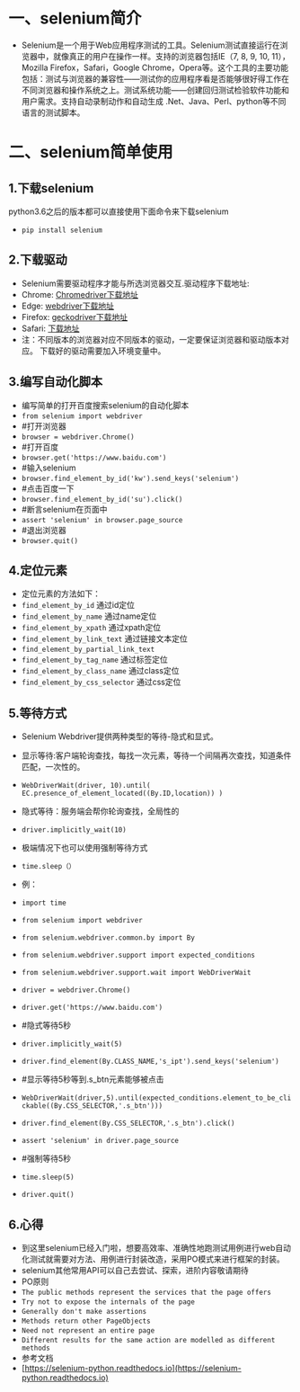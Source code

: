 # 一、selenium简介
- Selenium是一个用于Web应用程序测试的工具。Selenium测试直接运行在浏览器中，就像真正的用户在操作一样。支持的浏览器包括IE（7, 8, 9, 10, 11），Mozilla Firefox，Safari，Google Chrome，Opera等。这个工具的主要功能包括：测试与浏览器的兼容性——测试你的应用程序看是否能够很好得工作在不同浏览器和操作系统之上。测试系统功能——创建回归测试检验软件功能和用户需求。支持自动录制动作和自动生成 .Net、Java、Perl、python等不同语言的测试脚本。

# 二、selenium简单使用
## 1.下载selenium
python3.6之后的版本都可以直接使用下面命令来下载selenium
- `pip install selenium`

## 2.下载驱动
- Selenium需要驱动程序才能与所选浏览器交互.驱动程序下载地址:
- Chrome:	[Chromedriver下载地址](https://sites.google.com/a/chromium.org/chromedriver/downloads)
- Edge:	[webdriver下载地址](https://developer.microsoft.com/en-us/microsoft-edge/tools/webdriver/)
- Firefox:	[geckodriver下载地址](https://github.com/mozilla/geckodriver/releases)
- Safari:	[下载地址](https://webkit.org/blog/6900/webdriver-support-in-safari-10/)
- 注：不同版本的浏览器对应不同版本的驱动，一定要保证浏览器和驱动版本对应。
      下载好的驱动需要加入环境变量中。

## 3.编写自动化脚本
- 编写简单的打开百度搜索selenium的自动化脚本
-  `from selenium import webdriver`
-  #打开浏览器
-  `browser = webdriver.Chrome()`
-  #打开百度
-  `browser.get('https://www.baidu.com')`
-  #输入selenium
-  `browser.find_element_by_id('kw').send_keys('selenium')`
-  #点击百度一下
-  `browser.find_element_by_id('su').click()`
-  #断言selenium在页面中
-  `assert 'selenium' in browser.page_source`
-  #退出浏览器
-  `browser.quit()`

## 4.定位元素
- 定位元素的方法如下：
- `find_element_by_id` 通过id定位
- `find_element_by_name` 通过name定位
- `find_element_by_xpath`  通过xpath定位
- `find_element_by_link_text` 通过链接文本定位
- `find_element_by_partial_link_text`  
- `find_element_by_tag_name`  通过标签定位
- `find_element_by_class_name`  通过class定位
- `find_element_by_css_selector`  通过css定位

## 5.等待方式
- Selenium Webdriver提供两种类型的等待-隐式和显式。
- 显示等待:客户端轮询查找，每找一次元素，等待一个间隔再次查找，知道条件匹配，一次性的。
- `WebDriverWait(driver, 10).until(
                  EC.presence_of_element_located((By.ID,location))
              )`
- 隐式等待：服务端会帮你轮询查找，全局性的
-  `driver.implicitly_wait(10)`
- 极端情况下也可以使用强制等待方式
- `time.sleep（）`
- 例：
- `import time`
- `from selenium import webdriver`
- `from selenium.webdriver.common.by import By`
- `from selenium.webdriver.support import expected_conditions`
- `from selenium.webdriver.support.wait import WebDriverWait`

- `driver = webdriver.Chrome()`
- `driver.get('https://www.baidu.com')`
- #隐式等待5秒
- `driver.implicitly_wait(5)`
- `driver.find_element(By.CLASS_NAME,'s_ipt').send_keys('selenium')`
- #显示等待5秒等到.s_btn元素能够被点击
- `WebDriverWait(driver,5).until(expected_conditions.element_to_be_clickable((By.CSS_SELECTOR,'.s_btn')))`
- `driver.find_element(By.CSS_SELECTOR,'.s_btn').click()`
- `assert 'selenium' in driver.page_source`
- #强制等待5秒
- `time.sleep(5)`
- `driver.quit()`

## 6.心得
- 到这里selenium已经入门啦，想要高效率、准确性地跑测试用例进行web自动化测试就需要对方法、用例进行封装改造，采用PO模式来进行框架的封装。
- selenium其他常用API可以自己去尝试、探索，进阶内容敬请期待
- PO原则
-    `The public methods represent the services that the page offers`
-    `Try not to expose the internals of the page`
-    `Generally don't make assertions`
-    `Methods return other PageObjects`
-    `Need not represent an entire page`
-    `Different results for the same action are modelled as different methods`
- 参考文档
- [https://selenium-python.readthedocs.io](https://selenium-python.readthedocs.io)
